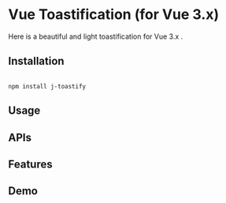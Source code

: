 # Vue Toastification (for Vue 3.x)

Here is a beautiful and light toastification for Vue 3.x .

## Installation 
```

npm install j-toastify

```


## Usage


## APIs

## Features

## Demo